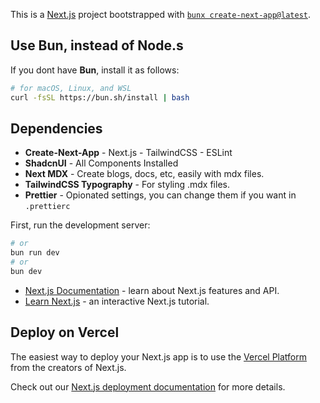 This is a [Next.js](https://nextjs.org/) project bootstrapped with [`bunx create-next-app@latest`](https://github.com/vercel/next.js/tree/canary/packages/create-next-app).

## Use Bun, instead of Node.s

If you dont have **Bun**, install it as follows:

```bash
# for macOS, Linux, and WSL
curl -fsSL https://bun.sh/install | bash
```

## Dependencies

- **Create-Next-App** - Next.js - TailwindCSS - ESLint
- **ShadcnUI** - All Components Installed
- **Next MDX** - Create blogs, docs, etc, easily with mdx files.
- **TailwindCSS Typography** - For styling .mdx files.
- **Prettier** - Opionated settings, you can change them if you want in `.prettierc`

First, run the development server:

```bash
# or
bun run dev
# or
bun dev
```

- [Next.js Documentation](https://nextjs.org/docs) - learn about Next.js features and API.
- [Learn Next.js](https://nextjs.org/learn) - an interactive Next.js tutorial.

## Deploy on Vercel

The easiest way to deploy your Next.js app is to use the [Vercel Platform](https://vercel.com/new?utm_medium=default-template&filter=next.js&utm_source=create-next-app&utm_campaign=create-next-app-readme) from the creators of Next.js.

Check out our [Next.js deployment documentation](https://nextjs.org/docs/deployment) for more details.
